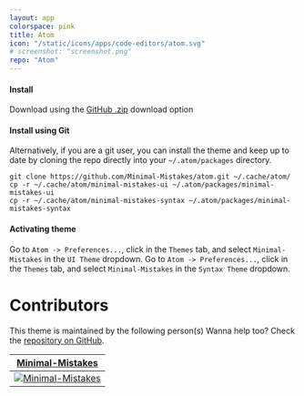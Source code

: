 ```yaml
---
layout: app
colorspace: pink
title: Atom
icon: "/static/icons/apps/code-editors/atom.svg"
# screenshot: "screenshot.png"
repo: "Atom"
---
```


#### Install

Download using the [GitHub .zip](https://github.com/Minimal-Mistakes/atom/archive/main.zip) download option

#### Install using Git

Alternatively, if you are a git user, you can install the theme and keep up to date by cloning the repo directly into your `~/.atom/packages` directory.

```
git clone https://github.com/Minimal-Mistakes/atom.git ~/.cache/atom/
cp -r ~/.cache/atom/minimal-mistakes-ui ~/.atom/packages/minimal-mistakes-ui
cp -r ~/.cache/atom/minimal-mistakes-syntax ~/.atom/packages/minimal-mistakes-syntax
```

#### Activating theme

Go to `Atom -> Preferences...`, click in the `Themes` tab, and select `Minimal-Mistakes` in the `UI Theme` dropdown.
Go to `Atom -> Preferences...`, click in the `Themes` tab, and select `Minimal-Mistakes` in the `Syntax Theme` dropdown.

# Contributors

This theme is maintained by the following person(s) Wanna help too? Check the [repository on GitHub](https://github.com/minimal-mistakes/atom/graphs/contributors).

| [Minimal-Mistakes](https://github.com/Minimal-Mistakes)                                                            |
| ------------------------------------------------------------------------------------------------------------------ |
| [![Minimal-Mistakes](https://avatars.githubusercontent.com/u/99121492?s=125)](https://github.com/Minimal-Mistakes) |
